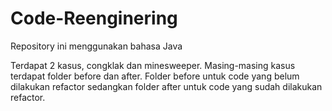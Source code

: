 # Code-Reenginering

Repository ini menggunakan bahasa Java

Terdapat 2 kasus, congklak dan minesweeper.
Masing-masing kasus terdapat folder before dan after.
Folder before untuk code yang belum dilakukan refactor sedangkan folder after untuk code yang sudah dilakukan refactor.
